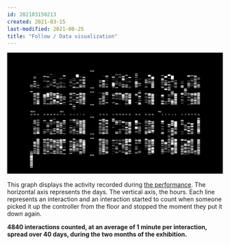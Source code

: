```yaml
---
id: 202103150213
created: 2021-03-15
last-modified: 2021-08-25
title: "Follow / Data visualization"
---
```

![](../assets/202103150213.jpg)

This graph displays the activity recorded during [the performance]([[202103150141]]). The horizontal axis represents the days. The vertical axis, the hours. Each line represents an interaction and an interaction started to count when someone picked it up the controller from the floor and stopped the moment they put it down again. 

**4840 interactions counted, at an average of 1 minute per interaction, spread over 40 days, during the two months of the exhibition.**